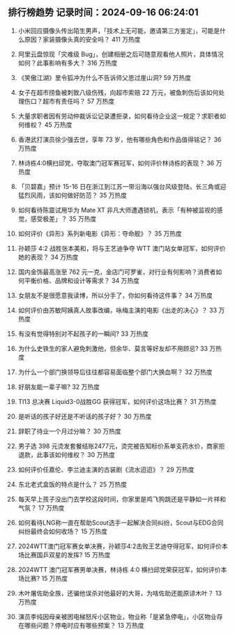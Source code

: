 
## 排行榜趋势 记录时间：2024-09-16 06:24:01
  
  1. 小米回应摄像头传出陌生男声，「技术上无可能，邀请第三方鉴定」，可能是什么原因？家装摄像头真的安全吗？ 411 万热度
    
  2. 阿里云盘惊现「灾难级 Bug」，创建相册之后可随意观看他人照片，具体情况如何？此事影响有多大？ 316 万热度
    
  3. 《笑傲江湖》里令狐冲为什么不告诉师父思过崖山洞? 59 万热度
    
  4. 女子在超市捞鱼被刺致八级伤残，向超市索赔 22 万元，被鱼刺伤后该如何处理伤口？超市有责任吗？ 57 万热度
    
  5. 大量求职者因有劳动仲裁诉讼记录遭拒录，如何看待企业这一规定？求职者如何维权？ 45 万热度
    
  6. 香港武打演员徐少强去世，享年 73 岁，他有哪些角色和作品值得铭记？ 36 万热度
    
  7. 林诗栋4:0横扫邱党，夺取澳门冠军赛冠军，如何评价林诗栋的表现？ 36 万热度
    
  8. 「贝碧嘉」预计 15-16 日在浙江到江苏一带沿海以强台风级登陆，长三角或迎猛烈风雨，该如何做好防范？ 35 万热度
    
  9. 如何看待陈震试用华为 Mate XT 非凡大师遭遇锁机，表示「有种被监视的感觉，感受极差」？ 35 万热度
    
  10. 如何评价《异形》系列新电影《异形：夺命舰》？ 35 万热度
    
  11. 孙颖莎 4:2 战胜张本美和，将与王艺迪争夺 WTT 澳门站女单冠军，如何评价她的表现？ 34 万热度
    
  12. 国内金饰最高涨至 762 元一克，金店门可罗雀，对行业有何影响？消费者如何平衡价格、品牌和设计等需求？ 34 万热度
    
  13. 女朋友不是很愿意我读博，所以分手了，你如何看待这件事？ 34 万热度
    
  14. 如何评价由苏敏阿姨真人故事改编，咏梅主演的电影《出走的决心》？ 33 万热度
    
  15. 有没有觉得特别对不起孩子的一瞬间? 33 万热度
    
  16. 为什么史铁生的家人避免刺激他，但余华、莫言等好友却不用顾忌? 33 万热度
    
  17. 为什么一个部门换领导后往往都容易面临整个部门大换血啊？ 32 万热度
    
  18. 好朋友能一辈子嘛? 32 万热度
    
  19. TI13 总决赛 Liquid3-0战胜GG 获得冠军，如何评价这场比赛？ 31 万热度
    
  20. 是听话的孩子好还是不听话的孩子好？ 30 万热度
    
  21. 辞职了待业一个月过分嘛？ 30 万热度
    
  22. 男子选 398 元烫发套餐结账2477元，烫完被告知标价系单支药水价，商家拒退款，此事该如何维权？ 30 万热度
    
  23. 如何评价任嘉伦、李兰迪主演的古装剧《流水迢迢》？ 29 万热度
    
  24. 东北老式盒饭的特点是什么？ 25 万热度
    
  25. 每天早上孩子没出门去学校这段时间，你家里是鸡飞狗跳还是平静如一片祥和气氛？ 17 万热度
    
  26. 如何看待LNG称一直在帮助Scout选手一起解决合同纠纷，Scout与EDG合同纠纷最终会如何收场？ 15 万热度
    
  27. 2024WTT澳门冠军赛女单决赛，孙颖莎4:2击败王艺迪夺得冠军，如何评价本场比赛国乒双星的发挥? 15 万热度
    
  28. 2024WTT 澳门冠军赛男单决赛，林诗栋 4:0 横扫邱党荣获冠军，如何评价本场比赛? 15 万热度
    
  29. 木叶屠佐助全族，还骗他误杀对他最好的大哥，为啥佐助还能原谅木叶？ 13 万热度
    
  30. 演员李纯因母亲被困电梯怒斥小区物业，物业称「是紧急停电」，小区物业存在哪些问题？停电时应有哪些预案？ 13 万热度
    